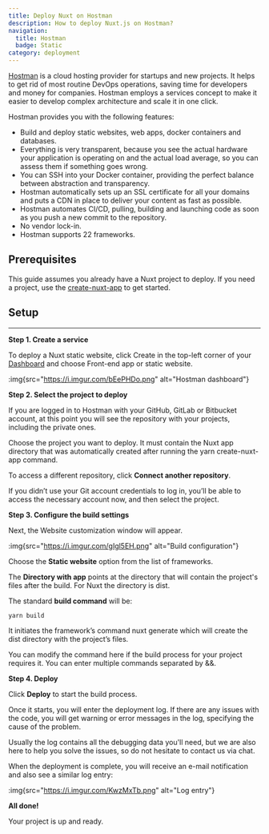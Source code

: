 ```yaml
---
title: Deploy Nuxt on Hostman
description: How to deploy Nuxt.js on Hostman?
navigation:
  title: Hostman
  badge: Static
category: deployment
---
```


[Hostman](https://hostman.com/) is a cloud hosting provider for startups and new projects. It helps to get rid of most routine DevOps operations, saving time for developers and money for companies. Hostman employs a services concept to make it easier to develop complex architecture and scale it in one click.

Hostman provides you with the following features:

- Build and deploy static websites, web apps, docker containers and databases.
- Everything is very transparent, because you see the actual hardware your application is operating on and the actual load average, so you can assess them if something goes wrong.
- You can SSH into your Docker container, providing the perfect balance between abstraction and transparency.
- Hostman automatically sets up an SSL certificate for all your domains and puts a CDN in place to deliver your content as fast as possible.
- Hostman automates CI/CD, pulling, building and launching code as soon as you push a new commit to the repository.
- No vendor lock-in.
- Hostman supports 22 frameworks.

## Prerequisites

This guide assumes you already have a Nuxt project to deploy. If you need a project, use the [create-nuxt-app](https://github.com/nuxt/create-nuxt-app) to get started.

## Setup

---

<strong>Step 1. Create a service</strong>

To deploy a Nuxt static website, click Create in the top-left corner of your [Dashboard](https://dashboard.hostman.com/) and choose Front-end app or static website.

:img{src="https://i.imgur.com/bEePHDo.png" alt="Hostman dashboard"}

<strong>Step 2. Select the project to deploy</strong>

If you are logged in to Hostman with your GitHub, GitLab or Bitbucket account, at this point you will see the repository with your projects, including the private ones.

Choose the project you want to deploy. It must contain the Nuxt app directory that was automatically created after running the yarn create-nuxt-app command.

To access a different repository, click <strong>Connect another repository</strong>.

If you didn’t use your Git account credentials to log in, you’ll be able to access the necessary account now, and then select the project.

<strong>Step 3. Configure the build settings</strong>

Next, the Website customization window will appear.

:img{src="https://i.imgur.com/gIgl5EH.png" alt="Build configuration"}

Choose the <strong>Static website</strong> option from the list of frameworks.

The <strong>Directory with app</strong> points at the directory that will contain the project's files after the build. For Nuxt the directory is dist.

The standard <strong>build command</strong> will be:

`yarn build`

It initiates the framework’s command nuxt generate which will create the dist directory with the project’s files.

You can modify the command here if the build process for your project requires it. You can enter multiple commands separated by &&.

<strong>Step 4. Deploy</strong>

Click <strong>Deploy</strong> to start the build process.

Once it starts, you will enter the deployment log. If there are any issues with the code, you will get warning or error messages in the log, specifying the cause of the problem.

Usually the log contains all the debugging data you'll need, but we are also here to help you solve the issues, so do not hesitate to contact us via chat.

When the deployment is complete, you will receive an e-mail notification and also see a similar log entry:

:img{src="https://i.imgur.com/KwzMxTb.png" alt="Log entry"}

<strong>All done!</strong>

Your project is up and ready.
